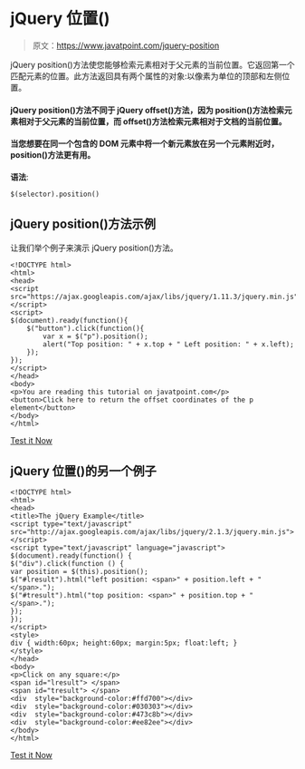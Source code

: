 # jQuery 位置()

> 原文：<https://www.javatpoint.com/jquery-position>

jQuery position()方法使您能够检索元素相对于父元素的当前位置。它返回第一个匹配元素的位置。此方法返回具有两个属性的对象:以像素为单位的顶部和左侧位置。

#### jQuery position()方法不同于 jQuery offset()方法，因为 position()方法检索元素相对于父元素的当前位置，而 offset()方法检索元素相对于文档的当前位置。

#### 当您想要在同一个包含的 DOM 元素中将一个新元素放在另一个元素附近时，position()方法更有用。

**语法**:

```
$(selector).position() 

```

## jQuery position()方法示例

让我们举个例子来演示 jQuery position()方法。

```
<!DOCTYPE html>
<html>
<head>
<script src="https://ajax.googleapis.com/ajax/libs/jquery/1.11.3/jquery.min.js"></script>
<script>
$(document).ready(function(){
    $("button").click(function(){
        var x = $("p").position();
        alert("Top position: " + x.top + " Left position: " + x.left);
    });
});
</script>
</head>
<body>
<p>You are reading this tutorial on javatpoint.com</p>
<button>Click here to return the offset coordinates of the p element</button>
</body>
</html>

```

[Test it Now](https://www.javatpoint.com/oprweb/test.jsp?filename=jqueryposition1)

## jQuery 位置()的另一个例子

```
<!DOCTYPE html>
<html>
<head>
<title>The jQuery Example</title>
<script type="text/javascript" src="http://ajax.googleapis.com/ajax/libs/jquery/2.1.3/jquery.min.js"></script>
<script type="text/javascript" language="javascript">
$(document).ready(function() {
$("div").click(function () {
var position = $(this).position();
$("#lresult").html("left position: <span>" + position.left + "</span>.");
$("#tresult").html("top position: <span>" + position.top + "</span>.");
});
});
</script>
<style>
div { width:60px; height:60px; margin:5px; float:left; }
</style>
</head>
<body>
<p>Click on any square:</p>
<span id="lresult"> </span>
<span id="tresult"> </span>
<div  style="background-color:#ffd700"></div>
<div  style="background-color:#030303"></div>
<div  style="background-color:#473c8b"></div>
<div  style="background-color:#ee82ee"></div>
</body>
</html>

```

[Test it Now](https://www.javatpoint.com/oprweb/test.jsp?filename=jqueryposition2)